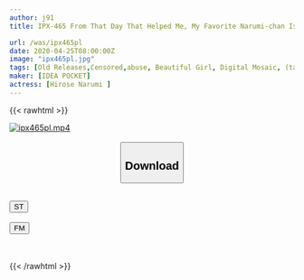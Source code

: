 ```yaml
---
author: j91
title: IPX-465 From That Day That Helped Me, My Favorite Narumi-chan Is Being Targeted By The DQN Of The Class ... Not Only Can Not Help The Childhood Friend Who Is Being Fucked But Also Full Erection And I Was Excited Hirose Narumi

url: /was/ipx465pl
date: 2020-04-25T08:00:00Z
image: "ipx465pl.jpg"
tags: [Old Releases,Censored,abuse, Beautiful Girl, Digital Mosaic, (tag-censored), School Girls, Solowork, Squirting ]
maker: [IDEA POCKET]
actress: [Hirose Narumi ]
---
```



{{< rawhtml >}}

<div class="video" data-videoid="ZaVlYW3WVLuwd8">
    <a href="javascript:;">
        <img src="/was/ipx465pl/ipx465pl.jpg" width="WIDTH" height="HEIGHT" alt="ipx465pl.mp4" loading="lazy">
    </a>
</div>

<script type="text/javascript" src="https://j91.asia/asset/on-demand-st.js"></script>

<br>
  <link rel="stylesheet" href="https://j91.asia/asset/bs5.css">
  
  <center>
  <button class="btn btn-primary" type="button" data-bs-toggle="collapse" data-bs-target=".multi-collapse" aria-expanded="false" aria-controls="multiCollapseExample1 multiCollapseExample2"><h2>Download</h2></button></center>
</p>
<div class="row">
  <div class="col">
    <div class="collapse multi-collapse" id="multiCollapseExample1">
      <div class="card card-body">
	      	      <br>
<div class="buttons">  
<a href="https://streamtape.to/v/ZaVlYW3WVLuwd8" target="_blank"><button class="btn-hover color-3"><i class="fa fa-download"></i> ST</button></a></div>
    </div>
  </div>
</div>
  <div class="col">
    <div class="collapse multi-collapse" id="multiCollapseExample2">
      <div class="card card-body">
	      <br>
<div class="buttons">
    <a href="https://filemoon.sx/d/my5t51onufjy" target="_blank"><button class="btn-hover color-8"><i class="fa fa-download"></i> FM</button></a></div>
<br><br>
      </div>
    </div>
  </div>
</div>

{{< /rawhtml >}}